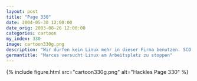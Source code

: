 ```yaml
---
layout: post
title: "Page 330"
date: 2004-05-30 12:00:00
date_orig: 2003-08-26 12:00:00
categories: cartoon
my_index: 330
image: cartoon330g.png
description: "Wir dürfen kein Linux mehr in dieser Firma benutzen. SCO's juristische Klage gegen Linux macht Sinn und wir können ganz schönen Ärger bekommen Das Meeting läuft gar nicht gut Hackles Marcus Katrina Vittles"
germantitle: "Marcus versucht Linux am Arbeitsplatz zu stoppen"
---
```


{% include figure.html src="cartoon330g.png" alt="Hackles Page 330"  %}
